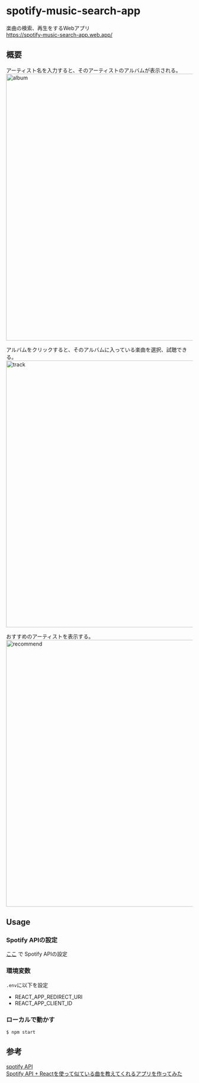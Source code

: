 # spotify-music-search-app
楽曲の検索、再生をするWebアプリ  
https://spotify-music-search-app.web.app/

## 概要
アーティスト名を入力すると、そのアーティストのアルバムが表示される。  
<img width="720" alt="album" src="https://user-images.githubusercontent.com/45719980/125818227-397b6460-9db2-4dbf-9acb-3cf15962a504.png">

アルバムをクリックすると、そのアルバムに入っている楽曲を選択、試聴できる。  
<img width="720" alt="track" src="https://user-images.githubusercontent.com/45719980/125818546-ff5574fd-6cc9-4cdc-a214-5fbba05f5b32.png">


おすすめのアーティストを表示する。　　
<img width="720" alt="recommend" src="https://user-images.githubusercontent.com/45719980/125896090-595d2791-12bd-4295-9642-bbb6caedcfd8.png">


## Usage
### Spotify APIの設定
[ここ](https://developer.spotify.com/) で Spotify APIの設定

### 環境変数
`.env`に以下を設定  
- REACT_APP_REDIRECT_URI
- REACT_APP_CLIENT_ID

### ローカルで動かす
```
$ npm start
```

## 参考
[spotify API](https://developer.spotify.com/documentation/web-api/reference/#endpoint-get-recommendations)  
[Spotify API + Reactを使って似ている曲を教えてくれるアプリを作ってみた](https://qiita.com/afroman09/items/cc129e57eadc9ae844fd)
